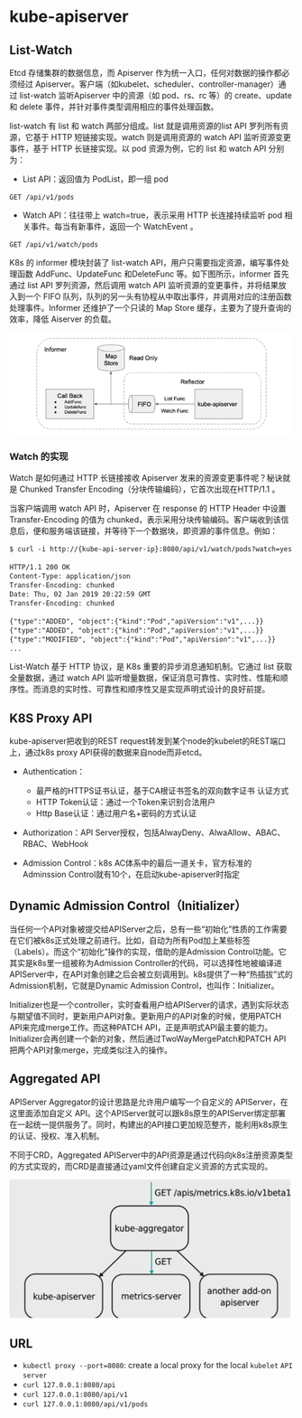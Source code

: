 # kube-apiserver
## List-Watch

Etcd 存储集群的数据信息，而 Apiserver 作为统一入口，任何对数据的操作都必须经过 Apiserver。客户端（如kubelet、scheduler、controller-manager）通过 list-watch 监听Apiserver 中的资源（如 pod、rs、rc 等）的 create、update和 delete 事件，并针对事件类型调用相应的事件处理函数。

list-watch 有 list 和 watch 两部分组成。list 就是调用资源的list API 罗列所有资源，它基于 HTTP 短链接实现。watch 则是调用资源的 watch  API 监听资源变更事件，基于 HTTP 长链接实现。以 pod 资源为例，它的 list 和 watch API 分别为：

- List API：返回值为 PodList，即一组 pod

```http
GET /api/v1/pods
```

- Watch API：往往带上 watch=true，表示采用 HTTP 长连接持续监听 pod 相关事件。每当有新事件，返回一个 WatchEvent 。

```http
GET /api/v1/watch/pods
```

K8s 的 informer 模块封装了 list-watch API，用户只需要指定资源，编写事件处理函数 AddFunc、UpdateFunc 和DeleteFunc 等。如下图所示，informer 首先通过 list API 罗列资源，然后调用 watch  API 监听资源的变更事件，并将结果放入到一个 FIFO 队列，队列的另一头有协程从中取出事件，并调用对应的注册函数处理事件。Informer 还维护了一个只读的 Map Store 缓存，主要为了提升查询的效率，降低 Aiserver 的负载。

![理解K8S的设计精髓之list-watch](figures/f9eab21464ec485aab29fc83bbcddea9)

### Watch 的实现

Watch 是如何通过 HTTP 长链接接收 Apiserver 发来的资源变更事件呢？秘诀就是 Chunked Transfer Encoding（分块传输编码），它首次出现在HTTP/1.1 。

当客户端调用 watch API 时，Apiserver 在 response 的 HTTP  Header 中设置 Transfer-Encoding 的值为 chunked，表示采用分块传输编码。客户端收到该信息后，便和服务端该链接，并等待下一个数据块，即资源的事件信息。例如：

```shell
$ curl -i http://{kube-api-server-ip}:8080/api/v1/watch/pods?watch=yes

HTTP/1.1 200 OK
Content-Type: application/json
Transfer-Encoding: chunked
Date: Thu, 02 Jan 2019 20:22:59 GMT
Transfer-Encoding: chunked

{"type":"ADDED", "object":{"kind":"Pod","apiVersion":"v1",...}}
{"type":"ADDED", "object":{"kind":"Pod","apiVersion":"v1",...}}
{"type":"MODIFIED", "object":{"kind":"Pod","apiVersion":"v1",...}}
...
```

List-Watch 基于 HTTP 协议，是 K8s 重要的异步消息通知机制。它通过 list 获取全量数据，通过 watch  API 监听增量数据，保证消息可靠性、实时性、性能和顺序性。而消息的实时性、可靠性和顺序性又是实现声明式设计的良好前提。

## K8S Proxy API

kube-apiserver把收到的REST request转发到某个node的kubelet的REST端口上，通过k8s proxy API获得的数据来自node而非etcd。

- Authentication：

  - 最严格的HTTPS证书认证，基于CA根证书签名的双向数字证书 认证方式
  - HTTP Token认证：通过一个Token来识别合法用户 
  - Http Base认证：通过用户名+密码的方式认证
- Authorization：API Server授权，包括AlwayDeny、AlwaAllow、ABAC、RBAC、WebHook
- Admission Control：k8s AC体系中的最后一道关卡，官方标准的Adminssion Control就有10个，在启动kube-apiserver时指定

## Dynamic Admission Control（Initializer）

当任何一个API对象被提交给APIServer之后，总有一些“初始化”性质的工作需要在它们被k8s正式处理之前进行。比如，自动为所有Pod加上某些标签（Labels）。而这个“初始化”操作的实现，借助的是Admission Control功能。它其实是k8s里一组被称为Admission Controller的代码，可以选择性地被编译进APIServer中，在API对象创建之后会被立刻调用到。k8s提供了一种“热插拔”式的Admission机制，它就是Dynamic Admission Control，也叫作：Initializer。

 Initializer也是一个controller，实时查看用户给APIServer的请求，遇到实际状态与期望值不同时，更新用户API对象。更新用户的API对象的时候，使用PATCH API来完成merge工作。而这种PATCH API，正是声明式API最主要的能力。Initializer会再创建一个新的对象，然后通过TwoWayMergePatch和PATCH API把两个API对象merge，完成类似注入的操作。

## Aggregated API

APIServer Aggregator的设计思路是允许用户编写一个自定义的 APIServer，在这里面添加自定义 API。这个APIServer就可以跟k8s原生的APIServer绑定部署在一起统一提供服务了。同时，构建出的API接口更加规范整齐，能利用k8s原生的认证、授权、准入机制。

不同于CRD，Aggregated APIServer中的API资源是通过代码向k8s注册资源类型的方式实现的，而CRD是直接通过yaml文件创建自定义资源的方式实现的。

![image-20200201143831501](figures/image-20200201143831501.png)





## URL
- `kubectl proxy --port=8080`: create a local proxy for the local `kubelet` `API server`
- `curl 127.0.0.1:8080/api`
- `curl 127.0.0.1:8080/api/v1`
- `curl 127.0.0.1:8080/api/v1/pods`


